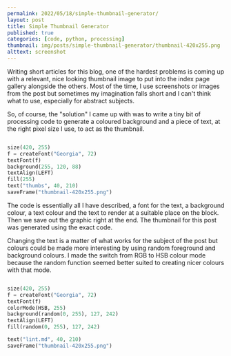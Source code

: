```yaml
---
permalink: 2022/05/18/simple-thumbnail-generator/
layout: post
title: Simple Thumbnail Generator
published: true
categories: [code, python, processing]
thumbnail: img/posts/simple-thumbnail-generator/thumbnail-420x255.png
alttext: screenshot
---
```


Writing short articles for this blog, one of the hardest problems is coming up with a relevant, nice looking thumbnail image 
to put into the index page gallery alongside the others. Most of the time, I use screenshots or images from the post but sometimes 
my imagination falls short and I can't think what to use, especially for abstract subjects.

So, of course, the "solution" I came up with was to write a tiny bit of processing code to generate a coloured background 
and a piece of text, at the right pixel size I use, to act as the thumbnail.

```python

size(420, 255)
f = createFont("Georgia", 72)
textFont(f)
background(255, 120, 88)
textAlign(LEFT)
fill(255)
text("thumbs", 40, 210)    
saveFrame("thumbnail-420x255.png")

```

The code is essentially all I have described, a font for the text, a background colour, a text colour and the text 
to render at a suitable place on the block. Then we save out the graphic right at the end. The thumbnail for this 
post was generated using the exact code.

Changing the text is a matter of what works for the subject of the post but colours could be made more interesting 
by using random foreground and background colours. I made the switch from RGB to HSB colour mode because the random 
function seemed better suited to creating nicer colours with that mode.

```python

size(420, 255)
f = createFont("Georgia", 72)
textFont(f)
colorMode(HSB, 255)
background(random(0, 255), 127, 242)
textAlign(LEFT)
fill(random(0, 255), 127, 242)

text("lint.md", 40, 210)    
saveFrame("thumbnail-420x255.png")

```
